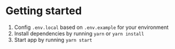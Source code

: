 # Getting started
1. Config `.env.local` based on `.env.example` for your environment
2. Install dependencies by running `yarn` or `yarn install`
3. Start app by running `yarn start`
